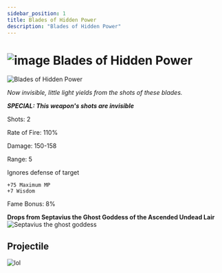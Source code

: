 ```yaml
---
sidebar_position: 1
title: Blades of Hidden Power
description: "Blades of Hidden Power"
---
```



#  ![image](https://github.com/Valor-Inc/Wiki/assets/116240675/0c8eaeda-4a2a-4a11-8a69-b2d84d97a393) Blades of Hidden Power 

![Blades of Hidden Power](https://vwiki.valorserver.com/api/item/picture/Blades%20of%20Hidden%20Power)

<i> Now invisible, little light yields from the shots of these blades.</i>

***SPECIAL: This weapon's shots are invisible***

 Shots: 2
 
Rate of Fire: 110%

Damage: 150-158

Range: 5

Ignores defense of target

    +75 Maximum MP
    +7 Wisdom

Fame Bonus: 8%

**Drops from Septavius the Ghost Goddess of the Ascended Undead Lair**  ![Septavius the ghost goddess](https://cdn.discordapp.com/attachments/1107378591026655272/1107456522214182983/image_2.png)

## Projectile 

![lol](https://cdn.discordapp.com/attachments/953134990428868629/981330251932131349/hidden_power.gif)
